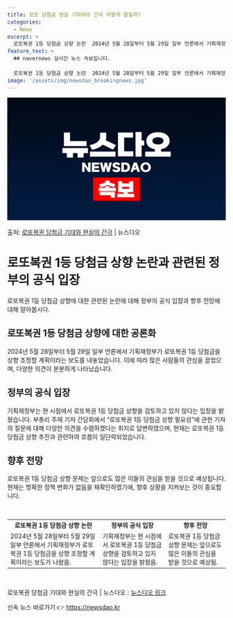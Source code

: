```yaml
---
title: 로또 당첨금 현실 기대와의 간극 어떻게 좁힐까?
categories:
  - News
excerpt: >
  로또복권 1등 당첨금 상향 논란  2024년 5월 28일부터 5월 29일 일부 언론에서 기획재정부가 로또복권…
feature_text: >
  ## navernews 실시간 뉴스 속보입니다.

  로또복권 1등 당첨금 상향 논란  2024년 5월 28일부터 5월 29일 일부 언론에서 기획재정부가 로또복권…
image: '/assets/img/newsdao_breakingnews.jpg'
---
```


![뉴스다오 속보](/assets/img/newsdao_breakingnews.jpg)

<p>출처: <a href="https://newsdao.kr/4000" rel="dofollow">로또복권 당첨금 기대와 현실의 간극</a> | 뉴스다오</p>

<h1>로또복권 1등 당첨금 상향 논란과 관련된 정부의 공식 입장</h1>
<p data-ke-size="size16">로또복권 1등 당첨금 상향에 대한 관련된 논란에 대해 정부의 공식 입장과 향후 전망에 대해 알아봅시다.</p>

<h2>로또복권 1등 당첨금 상향에 대한 공론화</h2>
<p data-ke-size="size16">2024년 5월 28일부터 5월 29일 일부 언론에서 기획재정부가 로또복권 1등 당첨금을 상향 조정할 계획이라는 보도를 내놓았습니다. 이에 따라 많은 사람들의 관심을 끌었으며, 다양한 의견이 분분하게 나타났습니다.</p>

<h2>정부의 공식 입장</h2>
<p data-ke-size="size16">기획재정부는 현 시점에서 로또복권 1등 당첨금 상향을 검토하고 있지 않다는 입장을 밝혔습니다. 부총리 주재 기자 간담회에서 “로또복권 1등 당첨금 상향 필요성”에 관한 기자의 질문에 대해 다양한 의견을 수렴하겠다는 취지로 답변하였으며, 현재는 로또복권 1등 당첨금 상향 추진과 관련하여 흐름이 일단락되었습니다.</p>

<h2>향후 전망</h2>
<p data-ke-size="size16">로또복권 1등 당첨금 상향 문제는 앞으로도 많은 이들의 관심을 받을 것으로 예상됩니다. 현재는 명확한 정책 변화가 없음을 재확인하였기에, 향후 상황을 지켜보는 것이 중요합니다.</p>

<p data-ke-size="size16">&nbsp;</p>

<table>
	<tbody>
		<tr>
			<td style="text-align: center; height: 17px;"><b>로또복권 1등 당첨금 상향 논란</b></td>
			<td style="text-align: center; height: 17px;"><b>정부의 공식 입장</b></td>
			<td style="text-align: center; height: 17px;"><b>향후 전망</b></td>
		</tr>
		<tr>
			<td style="text-align: left;">2024년 5월 28일부터 5월 29일 일부 언론에서 기획재정부가 로또복권 1등 당첨금을 상향 조정할 계획이라는 보도가 나왔음.</td>
			<td style="text-align: left;">기획재정부는 현 시점에서 로또복권 1등 당첨금 상향을 검토하고 있지 않다는 입장을 밝혔음.</td>
			<td style="text-align: left;">로또복권 1등 당첨금 상향 문제는 앞으로도 많은 이들의 관심을 받을 것으로 예상됨.</td>
		</tr>
	</tbody>
</table>

<p data-ke-size="size16">&nbsp;</p>

<p data-ke-size="size16">로또복권 당첨금 기대와 현실의 간극 | 뉴스다오 : <a href="https://newsdao.kr/4000">뉴스다오 링크</a></p>
 

신속 뉴스 바로가기 👉 <a href="https://newsdao.kr" rel="dofollow">https://newsdao.kr</a>


